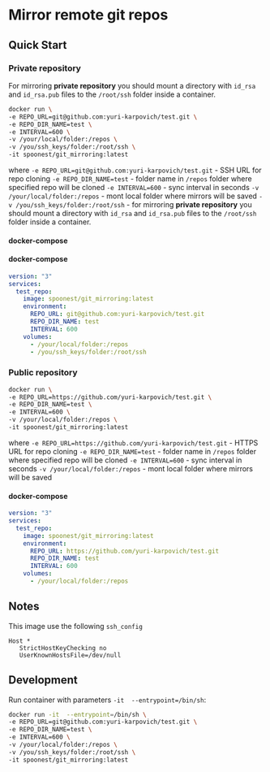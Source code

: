 # Mirror remote git repos
## Quick Start

### Private repository
For mirroring **private repository** you should mount a directory with `id_rsa` and `id_rsa.pub` files to the `/root/ssh` folder inside a container.

```bash
docker run \
-e REPO_URL=git@github.com:yuri-karpovich/test.git \
-e REPO_DIR_NAME=test \
-e INTERVAL=600 \
-v /your/local/folder:/repos \
-v /you/ssh_keys/folder:/root/ssh \
-it spoonest/git_mirroring:latest
```

where
`-e REPO_URL=git@github.com:yuri-karpovich/test.git` - SSH URL for repo cloning
`-e REPO_DIR_NAME=test` - folder name in `/repos` folder where specified repo will be cloned
`-e INTERVAL=600` - sync interval in seconds
`-v /your/local/folder:/repos` - mont local folder where mirrors will be saved
`-v /you/ssh_keys/folder:/root/ssh` - for mirroring **private repository** you should mount a directory with `id_rsa` and `id_rsa.pub` files to the `/root/ssh` folder inside a container. 

#### docker-compose

#### docker-compose
```yaml
version: "3"
services:
  test_repo:
    image: spoonest/git_mirroring:latest
    environment:
      REPO_URL: git@github.com:yuri-karpovich/test.git
      REPO_DIR_NAME: test
      INTERVAL: 600
    volumes:
      - /your/local/folder:/repos
      - /you/ssh_keys/folder:/root/ssh
```
### Public repository
```bash
docker run \
-e REPO_URL=https://github.com/yuri-karpovich/test.git \
-e REPO_DIR_NAME=test \
-e INTERVAL=600 \
-v /your/local/folder:/repos \
-it spoonest/git_mirroring:latest
```

where
`-e REPO_URL=https://github.com/yuri-karpovich/test.git` - HTTPS URL for repo cloning
`-e REPO_DIR_NAME=test` - folder name in `/repos` folder where specified repo will be cloned
`-e INTERVAL=600` - sync interval in seconds
`-v /your/local/folder:/repos` - mont local folder where mirrors will be saved

#### docker-compose
```yaml
version: "3"
services:
  test_repo:
    image: spoonest/git_mirroring:latest
    environment:
      REPO_URL: https://github.com/yuri-karpovich/test.git
      REPO_DIR_NAME: test
      INTERVAL: 600
    volumes:
      - /your/local/folder:/repos
```

## Notes
This image use the following `ssh_config`
```
Host *
   StrictHostKeyChecking no
   UserKnownHostsFile=/dev/null
```

## Development
Run container with parameters `-it  --entrypoint=/bin/sh`:
```bash
docker run -it  --entrypoint=/bin/sh \
-e REPO_URL=git@github.com:yuri-karpovich/test.git \
-e REPO_DIR_NAME=test \
-e INTERVAL=600 \
-v /your/local/folder:/repos \
-v /you/ssh_keys/folder:/root/ssh \
-it spoonest/git_mirroring:latest
```
